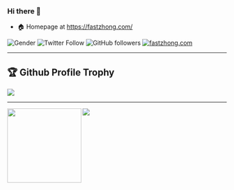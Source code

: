 ### Hi there 👋

<!--
**fastzhong/fastzhong** is a ✨ _special_ ✨ repository because its `README.md` (this file) appears on your GitHub profile.

Here are some ideas to get you started:

- 🔭 I’m currently working on ...
- 🌱 I’m currently learning ...
- 👯 I’m looking to collaborate on ...
- 🤔 I’m looking for help with ...
- 💬 Ask me about ...
- 📫 How to reach me: ...
- 😄 Pronouns: ...
- ⚡ Fun fact: ...
-->

- 🏠 Homepage at https://fastzhong.com/

![Gender](https://img.shields.io/badge/gender-lightgrey)
![Twitter Follow](https://img.shields.io/twitter/follow/fastzhong?style=social)
![GitHub followers](https://img.shields.io/github/followers/fastzhong?style=social)
[![fastzhong.com](https://img.shields.io/badge/Website-46a2f1.svg?&style=flat-square&logo=Google-Chrome&logoColor=white&link=https://fastzhong.com/)](https://fastzhong.com/)

---

<h2>🏆 Github Profile Trophy</h2>
<img src="https://github-profile-trophy.vercel.app/?username=fastzhong&theme=nord&column=6"/>

---

<div>
  <img height="170" align="left" src="https://github-readme-stats.vercel.app/api?username=fastzhong&theme=vue-dark&count_private=true&include_all_commits=true" />
  <img src="https://github-readme-stats.vercel.app/api/top-langs/?username=fastzhong&theme=vue-dark&layout=compact" />
</div>
